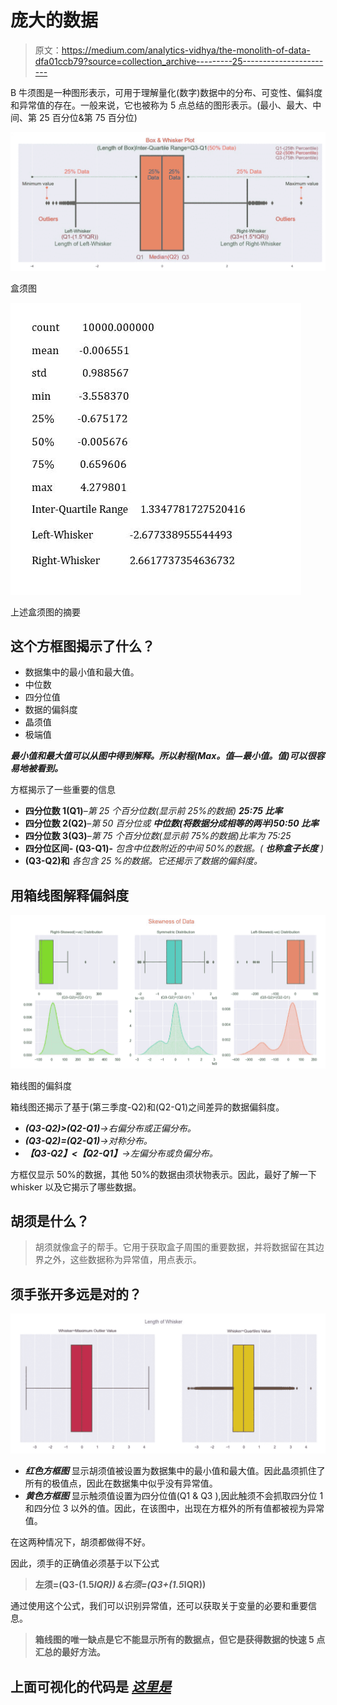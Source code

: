 # 庞大的数据

> 原文：<https://medium.com/analytics-vidhya/the-monolith-of-data-dfa01ccb79?source=collection_archive---------25----------------------->

B 牛须图是一种图形表示，可用于理解量化(数字)数据中的分布、可变性、偏斜度和异常值的存在。一般来说，它也被称为 5 点总结的图形表示。(最小、最大、中间、第 25 百分位&第 75 百分位)

![](img/d9ae48ef976adea815bb754f365de054.png)

盒须图

![](img/d4397ffc5ba2f308b3973a64d57b2bca.png)

上述盒须图的摘要

## 这个方框图揭示了什么？

*   数据集中的最小值和最大值。
*   中位数
*   四分位值
*   数据的偏斜度
*   晶须值
*   极端值

***最小值和最大值可以从图中得到解释。所以射程(Max。值—最小值。值)可以很容易地被看到。***

方框揭示了一些重要的信息

*   **四分位数 1(Q1)**–*第 25 个百分位数(显示前 25%的数据)* ***25:75 比率***
*   **四分位数 2(Q2)**–*第 50 百分位或* ***中位数(将数据分成相等的两半)50:50 比率***
*   **四分位数 3(Q3)**–*第 75 个百分位数(显示前 75%的数据)比率为 75:25*
*   **四分位区间- (Q3-Q1)-** *包含中位数附近的中间 50%的数据。(* ***也称盒子长度*** *)*
*   **(Q3-Q2)和** *各包含 25 %的数据。它还揭示了数据的偏斜度。*

## 用箱线图解释偏斜度

![](img/be88801b50c945e7b75eff52e5fa80d8.png)

箱线图的偏斜度

箱线图还揭示了基于(第三季度-Q2)和(Q2-Q1)之间差异的数据偏斜度。

*   ***(Q3-Q2)>(Q2-Q1)****→右偏分布或正偏分布。*
*   ***(Q3-Q2)=(Q2-Q1)****→对称分布。*
*   ***【Q3-Q2】<【Q2-Q1】****→左偏分布或负偏分布。*

方框仅显示 50%的数据，其他 50%的数据由须状物表示。因此，最好了解一下 whisker 以及它揭示了哪些数据。

## 胡须是什么？

> 胡须就像盒子的帮手。它用于获取盒子周围的重要数据，并将数据留在其边界之外，这些数据称为异常值，用点表示。

## 须手张开多远是对的？

![](img/4a52114599ef85a0f2455149be466e81.png)

*   ***红色方框图*** 显示胡须值被设置为数据集中的最小值和最大值。因此晶须抓住了所有的极值点，因此在数据集中似乎没有异常值。
*   ***黄色方框图*** 显示触须值设置为四分位值(Q1 & Q3 ),因此触须不会抓取四分位 1 和四分位 3 以外的值。因此，在该图中，出现在方框外的所有值都被视为异常值。

在这两种情况下，胡须都做得不好。

因此，须手的正确值必须基于以下公式

> **左须=(Q3-(1.5*IQR)) &右须=(Q3+(1.5*IQR))**

通过使用这个公式，我们可以识别异常值，还可以获取关于变量的必要和重要信息。

> **箱线图的唯一缺点是它不能显示所有的数据点，但它是获得数据的快速 5 点汇总的最好方法。**

## 上面可视化的代码是 [***这里是***](https://github.com/CSKOUSHIK/Box-Whisker-Plot)